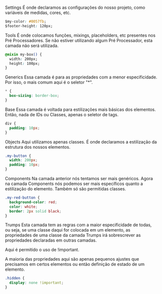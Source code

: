 Settings
É onde declaramos as configurações do nosso projeto, como variáveis de medidas, cores, etc.

```css
$my-color: #0057fb;
$footer-height: 120px;
```

Tools
É onde colocamos funções, mixings, placeholders, etc presentes nos Pré Processadores. Se não estiver utilizando algum Pré Processador, esta camada não será utilizada.

```css
@mixin my-box() {
  width: 200px;
  height: 100px;
}
```

Generics
Essa camada é para as propriedades com a menor especificidade. Por isso, o mais comum aqui é o seletor "\*".

```css
* {
  box-sizing: border-box;
}
```

Base
Essa camada é voltada para estilizações mais básicas dos elementos. Então, nada de IDs ou Classes, apenas o seletor de tags.

```css
div {
  padding: 10px;
}
```

Objects
Aqui utilizamos apenas classes. É onde declaramos a estilização da estrutura dos nossos elementos.

```css
.my-button {
  width: 200px;
  padding: 10px;
}
```

Components
Na camada anterior nós tentamos ser mais genéricos. Agora na camada Components nós podemos ser mais específicos quanto a estilização do elemento. Também só são permitidas classes.

```css
.my-red-button {
  background-color: red;
  color: white;
  border: 2px solid black;
}
```

Trumps
Esta camada tem as regras com a maior especificidade de todas, ou seja, se uma classe daqui for colocada em um elemento, as propriedades de uma classe da camada Trumps irá sobrescrever as propriedades declaradas em outras camadas.

Aqui é permitido o uso de !important.

A maioria das propriedades aqui são apenas pequenos ajustes que precisamos em certos elementos ou então definição de estado de um elemento.

```css
.hidden {
  display: none !important;
}
```
